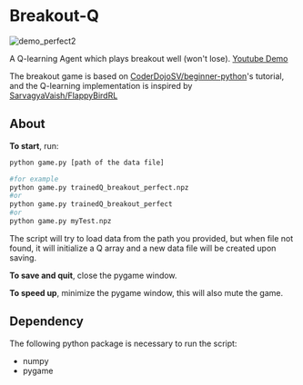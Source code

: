 # Breakout-Q

![demo_perfect2](https://cloud.githubusercontent.com/assets/12080537/21742786/6e8b9bb8-d530-11e6-8b7f-ca9c676d0d26.gif)

A Q-learning Agent which plays breakout well (won't lose). [Youtube Demo](https://youtu.be/mq_lFredCx8)

The breakout game is based on [CoderDojoSV/beginner-python](https://github.com/CoderDojoSV/beginner-python)'s tutorial, and the Q-learning implementation is inspired by [SarvagyaVaish/FlappyBirdRL](http://sarvagyavaish.github.io/FlappyBirdRL/)

## About

**To start**, run:

```bash
python game.py [path of the data file]

#for example
python game.py trainedQ_breakout_perfect.npz
#or
python game.py trainedQ_breakout_perfect
#or
python game.py myTest.npz
```

The script will try to load data from the path you provided, but when file not found, it will initialize a Q array and a new data file will be created upon saving.

**To save and quit**, close the pygame window.

**To speed up**, minimize the pygame window, this will also mute the game.

## Dependency

The following python package is necessary to run the script:

- numpy
- pygame

